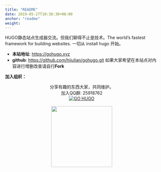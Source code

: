 ```yaml
---
title: "README"
date: 2019-05-27T10:38:30+08:00
anchor: "readme"
weight: 
---
```


HUGO静态站点生成器交流。但我们聊得不止是技术。The world’s fastest framework for building websites.
一切从 install hugo 开始。

- **本站地址**: https://gohugo.xyz
- **github**: https://github.com/hijulian/gohugo.git 如果大家希望在本站点对内容进行增删改查请自行**Fork**

**加入组织：**

<div align="center">
	分享有趣的东西大家，共同维护。
	</br>
    加入QQ群: 25918762
	</br>
	<a target="_blank" href="//shang.qq.com/wpa/qunwpa?idkey=8fbda591122f428517788e0db678ca4cb20b5debfd34e024330c7c4eb4aa6943"><img border="0" src="//pub.idqqimg.com/wpa/images/group.png" alt="GO HUGO" title="GO HUGO"></a>
    </br>
	</br>
	<img src="https://ws1.sinaimg.cn/large/006ikbOIly1g1jjw54mdmj308e08e0sn.jpg" width="200">
</div>

